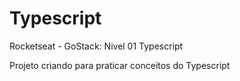 # Typescript
Rocketseat - GoStack: Nivel 01 Typescript

Projeto criando para praticar conceitos do Typescript
